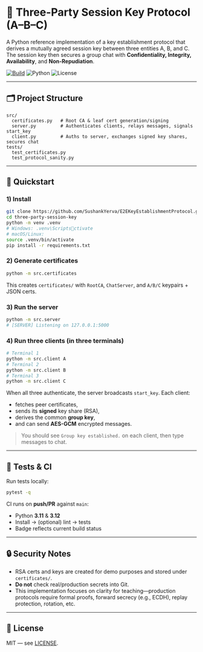 
# 🔐 Three-Party Session Key Protocol (A–B–C)

A Python reference implementation of a key establishment protocol that derives a mutually agreed session key between three entities A, B, and C. The session key then secures a group chat with **Confidentiality, Integrity, Availability**, and **Non-Repudiation**.

[![Build](https://github.com/SushankYerva/E2EKeyEstablishmentProtocol/actions/workflows/CI.yml/badge.svg)](https://github.com/SushankYerva/E2EKeyEstablishmentProtocol/actions/workflows/CI.yml)
![Python](https://img.shields.io/badge/python-3.11%2B-blue)
![License](https://img.shields.io/badge/license-MIT-informational)

---

## 🗂 Project Structure

```
src/
  certificates.py   # Root CA & leaf cert generation/signing
  server.py         # Authenticates clients, relays messages, signals start_key
  client.py         # Auths to server, exchanges signed key shares, secures chat
tests/
  test_certificates.py
  test_protocol_sanity.py
```

---

## 🚀 Quickstart

### 1) Install
```bash
git clone https://github.com/SushankYerva/E2EKeyEstablishmentProtocol.git
cd three-party-session-key
python -m venv .venv
# Windows: .venv\Scriptsctivate
# macOS/Linux:
source .venv/bin/activate
pip install -r requirements.txt
```

### 2) Generate certificates
```bash
python -m src.certificates
```
This creates `certificates/` with `RootCA`, `ChatServer`, and `A/B/C` keypairs + JSON certs.

### 3) Run the server
```bash
python -m src.server
# [SERVER] Listening on 127.0.0.1:5000
```

### 4) Run three clients (in three terminals)
```bash
# Terminal 1
python -m src.client A
# Terminal 2
python -m src.client B
# Terminal 3
python -m src.client C
```

When all three authenticate, the server broadcasts `start_key`. Each client:
- fetches peer certificates,
- sends its **signed** key share (RSA),
- derives the common **group key**,
- and can send **AES-GCM** encrypted messages.

> You should see `Group key established.` on each client, then type messages to chat.

---

## 🧪 Tests & CI

Run tests locally:
```bash
pytest -q
```

CI runs on **push/PR** against `main`:
- Python **3.11** & **3.12**
- Install → (optional) lint → tests
- Badge reflects current build status

---

## 🔒 Security Notes

- RSA certs and keys are created for demo purposes and stored under `certificates/`.
- **Do not** check real/production secrets into Git.
- This implementation focuses on clarity for teaching—production protocols require formal proofs, forward secrecy (e.g., ECDH), replay protection, rotation, etc.

---

## 📜 License

MIT — see [LICENSE](./LICENSE).
